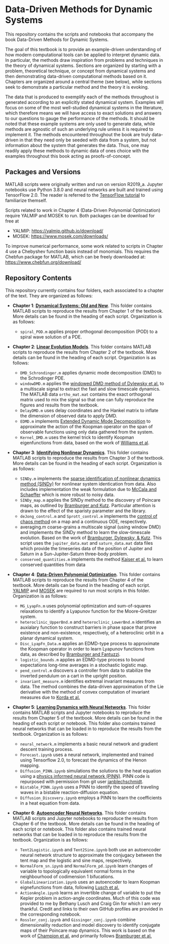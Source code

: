 # Data-Driven Methods for Dynamic Systems

This repository contains the scripts and notebooks that accompany the book Data-Driven Methods for Dynamic Systems. 

The goal of this textbook is to provide an example-driven understanding of how modern computational tools can be applied to interpret dynamic data. In particular, the methods draw inspiration from problems and techniques in the theory of dynamical systems. Sections are organized by starting with a problem, theoretical technique, or concept from dynamical systems and then demonstrating data-driven computational methods based on it. Chapters are organized around a central theme (see below), while sections seek to demonstrate a particular method and the theory it is evoking.

The data that is produced to exemplify each of the methods throughout is generated according to an explicitly stated dynamical system. Examples will focus on some of the most well-studied dynamical systems in the literature, which therefore means we will have access to exact solutions and answers to our questions to gauge the performance of the methods. It should be noted that these example systems are only used to generate data, while methods are agnostic of such an underlying rule unless it is required to implement it. The methods encountered throughout the book are truly data-driven in that they need only be seeded with data from a system, but not information about the system that generates the data. Thus, one may readily apply these methods to dynamic data of ones choice with the examples throughout this book acting as proofs-of-concept. 

## **Packages and Versions**

MATLAB scripts were originally written and run on version R2019_a. Jupyter notebooks use Python 3.8.0 and neural networks are built and trained using TensorFlow 2.0. The reader is referred to the [TensorFlow tutorial](https://github.com/instillai/TensorFlow-Course) to familiarize themself. 

Scripts related to work in Chapter 4 (Data-Driven Polynomial Optimization) require YALMIP and MOSEK to run. Both packages can be download for free at 
- YALMIP: https://yalmip.github.io/download/
- MOSEK: https://www.mosek.com/downloads/

To improve numerical performance, some work related to scripts in Chapter 4 use a Chebyshev function basis instead of monomials. This requires the Chebfun package for MATLAB, which can be freely downloaded at: https://www.chebfun.org/download/

## **Repository Contents**
This repository currently contains four folders, each associated to a chapter of the text. They are organized as follows:

- **Chapter 1**: [**Dynamical Systems: Old and New**](https://github.com/jbramburger/DataDrivenDynSyst/tree/main/Dynamical%20Systems%20Old%20and%20New). This folder contains MATLAB scripts to reproduce the results from Chapter 1 of the textbook. More details can be found in the heading of each script. Organization is as follows:
    - `spiral_POD.m` applies proper orthogonal decomposition (POD) to a spiral wave solution of a PDE.

- **Chapter 2**: [**Linear Evolution Models**](https://github.com/jbramburger/DataDrivenDynSyst/tree/main/Linear%20Evolution%20Models). This folder contains MATLAB scripts to reproduce the results from Chapter 2 of the textbook. More details can be found in the heading of each script. Organization is as follows:
    - `DMD_Schrondinger.m` applies dynamic mode decomposition (DMD) to the Schrodinger PDE.
    - `windowDMD.m` applies the [windowed DMD method of Dylewsky et al.](https://journals.aps.org/pre/abstract/10.1103/PhysRevE.99.063311) to a multiscale signal to extract the fast and slow timescale dynamics. The MATLAB data `ortho_mat.mat` contains the exact orthogonal matrix used to mix the signal so that one can fully reproduce the figures and results from the textbook.
    - `DelayDMD.m` uses delay coordinates and the Hankel matrix to inflate the dimension of observed data to apply DMD.
    - `EDMD.m` implements [Extended Dynamic Mode Decomposition](https://link.springer.com/article/10.1007/s00332-015-9258-5) to approximate the action of the Koopman operator on the span of observable functions using only data gathered from the system.
    - `Kernel_DMD.m` uses the kernel trick to identify Koopman eigenfunctions from data, based on the work of [Williams et al](https://www.aimsciences.org/article/doi/10.3934/jcd.2015005).  

- **Chapter 3**: [**Identifying Nonlinear Dynamics**](https://github.com/jbramburger/DataDrivenDynSyst/tree/main/Identifying%20Nonlinear%20Dynamics). This folder contains MATLAB scripts to reproduce the results from Chapter 3 of the textbook. More details can be found in the heading of each script. Organization is as follows:
    - `SINDy.m` implements the [sparse identification of nonlinear dynamics method (SINDy)](https://www.pnas.org/doi/10.1073/pnas.1517384113) for nonlinear system identication from data. Also includes implementation the weak formulation due to [McCala and Schaeffer](https://pubmed.ncbi.nlm.nih.gov/28950639/) which is more robust to noisy data.
    - `SINDy_map.m` applies the SINDy method to the discovery of Poincare maps, as outlined by [Bramburger and Kutz](https://www.sciencedirect.com/science/article/pii/S0167278919305470). Particular attention is drawn to the effect of the sparisty parameter and the library.
    - `deJong_control.m` and `Sprott_control.m` implements the [control of chaos method](https://journals.aps.org/prl/abstract/10.1103/PhysRevLett.64.1196) on a map and a continuous ODE, respectively. 
    - averaging.m coarse-grains a multiscale signal (using window DMD) and implements the SINDy method to learn the slow-timescale evolution. Based on the work of [Bramburger, Dylewsky, & Kutz](https://journals.aps.org/pre/abstract/10.1103/PhysRevE.102.022204). This script uses the `jupiter_data.mat` and `saturn_data.mat` data files which provide the timeseries data of the position of Jupiter and Saturn in a Sun-Jupiter-Saturn three-body problem.
    - `conserved_quantities.m` implements the method [Kaiser et al.](http://eurika-kaiser.com/downloads/KaKuBr2018cdc.pdf) to learn conserved quantities from data 

- **Chapter 4**: [**Data-Driven Polynomial Optimization**](https://github.com/jbramburger/DataDrivenDynSyst/tree/main/Data-Driven%20Polynomial%20Optimization). This folder contains MATLAB scripts to reproduce the results from Chapter 4 of the textbook. More details can be found in the heading of each script. [YALMIP](https://yalmip.github.io/download/) and [MOSEK](https://www.mosek.com/downloads/) are required to run most scripts in this folder. Organization is as follows:
    - `MG_LyapFn.m` uses polynomial optimization and sum-of-squares relaxations to identify a Lyapunov function for the Moore-Greitzer system.
    - `heteroclinic_UpperBnd.m` and `heteroclinic_LowerBnd.m` identifies an auxialary function to construct barriers in phase space that prove existence and non-existence, respectively, of a heteroclinic orbit in a planar dynamical system.
    - `Disc_LyapFn_Data.m` applies an EDMD-type process to approximate the Koopman operator in order to learn Lyapunov functions from data, as described by [Bramburger and Fantuzzi](https://arxiv.org/abs/2303.01483).
    - `logistic_bounds.m` applies an EDMD-type process to bound expectations long-time averages in a stochastic logistic map.
    - `pend_control.m` discovers a controller from data to stabilize the inverted pendulum on a cart in the upright position. 
    - `invariant_measure.m` identifies extremal invariant measures from data. The method combines the data-driven approximation of the Lie derivative with the method of convex computation of invariant measures due to [Korda et al.](https://arxiv.org/abs/1807.08956)

- **Chapter 5**: [**Learning Dynamics with Neural Networks**](https://github.com/jbramburger/DataDrivenDynSyst/tree/main/Learning%20Dynamics%20with%20Neural%20Networks). This folder contains MATLAB scripts and Jupyter notebooks to reproduce the results from Chapter 5 of the textbook. More details can be found in the heading of each script or notebook. This folder also contains trained neural networks that can be loaded in to reproduce the results from the textbook. Organization is as follows:
    - `neural_network.m` implements a basic neural network and gradient descent training process.
    - `Forecast.ipynb` uses a neural network, implemented and trained using Tensorflow 2.0, to forecast the dynamics of the Henon mapping.
    - `Diffusion_PINN.ipynb` simulations the solutions to the heat equation using a [physics informed neural network (PINN)](https://www.sciencedirect.com/science/article/pii/S0021999118307125). PINN code is repurposed with permission from git user [janblechschmidt](https://github.com/janblechschmidt/PDEsByNNs).
    - `Bistable_PINN.ipynb` uses a PINN to identify the speed of traveling waves in a bistable reaction-diffusion equation.
    - `Diffusion_Discovery.ipynb` employs a PINN to learn the coefficients in a heat equation from data. 

- **Chapter 6**: [**Autoencoder Neural Networks**](https://github.com/jbramburger/DataDrivenDynSyst/tree/main/Autoencoder%20Neural%20Networks). This folder contains MATLAB scripts and Jupyter notebooks to reproduce the results from Chapter 6 of the textbook. More details can be found in the heading of each script or notebook. This folder also contains trained neural networks that can be loaded in to reproduce the results from the textbook. Organization is as follows:
    - `Tent2Logistic.ipynb` and `Tent2Sine.ipynb` both use an autoencoder neural network structure to approximate the conjugacy between the tent map and the logistic and sine maps, respectively.
    - `NormalForm_sn.ipynb` and `NormalForm_pd.ipynb` learn changes of variable to topologically equivalent normal forms in the neighbourhood of codimension 1 bifucations.
    - `GlobalLinearization.ipynb` uses an autoencoder to learn Koopman eignefunctions from data, following [Lusch et al.](https://www.nature.com/articles/s41467-018-07210-0)
    - `ActionAngle.ipynb` learns an invertible change of variable to put the Kepler problem in action-angle coordinates. Much of this code was provided to me by Bethany Lusch and Craig Gin for which I am very thankful. Credit and links to their own GitHub profiles are provided in the corresponding notebook.
    - `Rossler_conj.ipynb` and `Gissinger_conj.ipynb` combine dimensionality reduction and model discovery to identify conjugate maps of their Poincare map dynamics. This work is based on the work of [Champion et al.](https://www.pnas.org/doi/abs/10.1073/pnas.1906995116) and primarily follows [Bramburger et al.](https://www.sciencedirect.com/science/article/pii/S0167278921001652)
